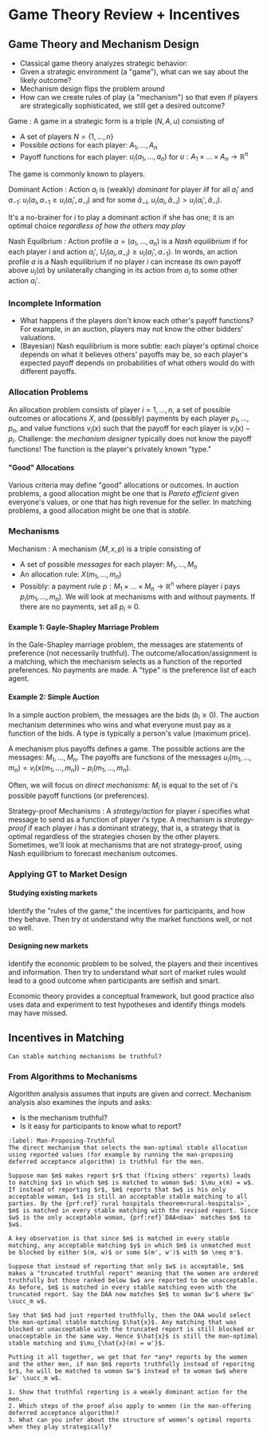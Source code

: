 # Game Theory Review + Incentives

## Game Theory and Mechanism Design

* Classical game theory analyzes strategic behavior:
* Given a strategic environment (a "game"), what can we say about the likely outcome?
* Mechanism design flips the problem around
* How can we create rules of play (a "mechanism") so that even if players are strategically sophisticated,
    we still get a desired outcome?

Game
:  A game in a strategic form is a triple $(N, A, u)$ consisting of
* A set of players $N = \{1, \ldots, n\}$
* Possible _actions_ for each player: $A_1, \ldots, A_n$
* Payoff functions for each player: $u_i(a_1, \ldots, a_n)$ for $u: A_1 \times \dots \times A_n \to
\mathbb{R}^n$



The game is commonly known to players.

Dominant Action
: Action $a_i$ is (weakly) _dominant_ for player $i$if for
all $a_i'$ and $a_{-1}$:
$u_i(a_i, a_{-1} \geq u_i(a_i', a_{-i})$
and for some $\hat{a}_{-i}$,
$u_i(a_i, \hat{a}_{-i}) > u_i(a_i', \hat{a}_{-i}).$

It's a no-brainer for $i$ to play a dominant action if she has one; it is an optimal choice _regardless of how the
others may play_

Nash Equilbrium
: Action profile $a = (a_1, \ldots, a_n)$ is a _Nash
equilibrium_ if for each player $i$ and action $a_i'$, $U_i(a_i, a_{-i}) \geq u_i(a_i', a_{-1})$. In words,
an action profile $a$ is a Nash equilibrium if no player $i$ can increase its own payoff above $u_i(a)$ by
unilaterally changing in its action from $a_i$ to some other action $a_i'$.

### Incomplete Information
* What happens if the players don't know each other's payoff functions? For example, in an auction, players may
not know the other bidders' valuations.
* (Bayesian) Nash equilibrium is more subtle: each player's optimal choice depends on what it believes others' payoffs may be,
so each player's expected payoff depends on probabilities of what others would do with different payoffs.

### Allocation Problems

An allocation problem consists of player $i = 1, \ldots, n$, a set of possible outcomes or allocations $X$, and
(possibly) payments by each player $p_1, \ldots, p_n$, and value functions $v_i(x)$ such that the payoff for each
player is $v_i(x) - p_i$.
Challenge:  the _mechanism designer_ typically does not know the payoff functions! The function is the player's privately known "type."

#### "Good" Allocations
Various criteria may define "good" allocations or outcomes. In auction problems, a good allocation might be one that is _Pareto efficient_ given everyone's values, or one that has high revenue for the seller. In matching problems, a good allocation might be one that is _stable_.

### Mechanisms

Mechanism
: A mechanism $(M, x, p)$ is a triple consisting of 
* A set of possible _messages_ for each player: $M_1, \ldots, M_n$
* An allocation rule: $X(m_1, \ldots, m_n)$
* Possibly: a payment rule $p: M_1 \times \ldots \times M_n \to \mathbb{R}^n$ where player $i$ pays $p_i(m_1, \ldots, m_n)$.
We will look at mechanisms with and without payments. If there are no payments, set all $p_i \equiv 0$.

#### Example 1: Gayle-Shapley Marriage Problem
In the Gale-Shapley marriage problem, the messages are statements of preference (not necessarily truthful). The outcome/allocation/assignment is a matching, which the mechanism selects as a function of the reported preferences. No payments are made. A "type" is the preference list of each agent.

#### Example 2: Simple Auction
In a simple auction problem, the messages are the bids $(b_i \geq 0)$. The auction mechanism determines who wins and what everyone must pay as a function of the bids. A type is typically a person's value (maximum price).

A mechanism plus payoffs defines a game. The possible actions are the messages: $M_1, \ldots, M_n$. The payoffs are functions of the messages $u_i(m_1, \ldots, m_n) = v_{i}\left(x\left(m_{1},\ldots,m_{n}\right)\right) - p_i(m_1, \ldots, m_n).$

Often, we will focus on _direct mechanisms_: $M_i$ is equal to the set of $i$'s possible payoff functions (or preferences).

Strategy-proof Mechanisms
: A _strategy/action_ for player $i$ specifies what message to send as a function of player $i$'s type. A mechanism is _strategy-proof_ if each player $i$ has a dominant strategy, that is, a strategy that is optimal regardless of the strategies chosen by the other players. Sometimes, we'll look at mechanisms that are not strategy-proof, using Nash equilibrium to forecast mechanism outcomes.

### Applying GT to Market Design

#### Studying existing markets
Identify the "rules of the game," the incentives for participants, and how they behave. Then try ot understand why the market functions well, or not so well.

#### Designing new markets
Identify the economic problem to be solved, the players and their incentives and information. Then try to understand what sort of market rules would lead to a good outcome when participants are selfish and smart.

Economic theory provides a conceptual framework, but good practice also uses data and experiment to test hypotheses and identify things models may have missed.

## Incentives in Matching

```{admonition} Question
Can stable matching mechanisms be truthful?
```

### From Algorithms to Mechanisms

Algorithm analysis assumes that inputs are given and correct. Mechanism analysis also examines the inputs and asks:
* Is the mechanism truthful?
* Is it easy for participants to know what to report?


```{prf:theorem} Man-Proposing Mechanism is Truthful for Men
:label: Man-Proposing-Truthful
The direct mechanism that selects the man-optimal stable allocation using reported values (for example by running the man-proposing deferred acceptance algorithm) is truthful for the men.
```

```{prf:proof}
Suppose man $m$ makes report $r$ that (fixing others' reports) leads to matching $x$ in which $m$ is matched to woman $w$: $\mu_x(m) = w$. If instead of reporting $r$, $m$ reports that $w$ is his only acceptable woman, $x$ is still an acceptable stable matching to all parties. By the {prf:ref}`rural hospitals theorem<rural-hospitals>`, $m$ is matched in every stable matching with the revised report. Since $w$ is the only acceptable woman, {prf:ref}`DAA<daa>` matches $m$ to $w$. 

A key observation is that since $m$ is matched in every stable matching, any acceptable matching $y$ in which $m$ is unmatched must be blocked by either $(m, w)$ or some $(m', w')$ with $m \neq m'$.

Suppose that instead of reporting that only $w$ is acceptable, $m$ makes a "truncated truthful report" meaning that the women are ordered truthfully but those ranked below $w$ are reported to be unacceptable. As before, $m$ is matched in every stable matching even with the truncated report. Say the DAA now matches $m$ to woman $w'$ where $w' \succ_m w$. 

Say that $m$ had just reported truthfully, then the DAA would select the man-optimal stable matching $\hat{x}$. Any matching that was blocked or unacceptable with the truncated report is still blocked or unacceptable in the same way. Hence $\hat{x}$ is still the man-optimal stable matching and $\mu_{\hat{x}(m) = w'}$.

Putting it all together, we get that for *any* reports by the women and the other men, if man $m$ reports truthfully instead of reporitng $r$, he will be matched to woman $w'$ instead of to woman $w$ where $w' \succ_m w$.
```

```{admonition} Exercise
1. Show that truthful reporting is a weakly dominant action for the men.
2. Which steps of the proof also apply to women (in the man-offering deferred acceptance algorithm)?
3. What can you infer about the structure of women’s optimal reports when they play strategically?
```

